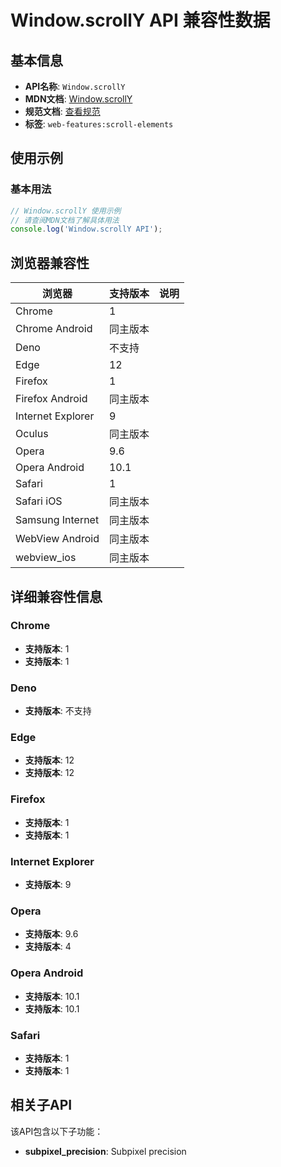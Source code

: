 # Window.scrollY API 兼容性数据

## 基本信息

- **API名称**: `Window.scrollY`
- **MDN文档**: [Window.scrollY](https://developer.mozilla.org/docs/Web/API/Window/scrollY)
- **规范文档**: [查看规范](https://drafts.csswg.org/cssom-view/#dom-window-scrolly)
- **标签**: `web-features:scroll-elements`

## 使用示例

### 基本用法

```javascript
// Window.scrollY 使用示例
// 请查阅MDN文档了解具体用法
console.log('Window.scrollY API');
```

## 浏览器兼容性

| 浏览器 | 支持版本 | 说明 |
|--------|----------|------|
| Chrome | 1 |  |
| Chrome Android | 同主版本 |  |
| Deno | 不支持 |  |
| Edge | 12 |  |
| Firefox | 1 |  |
| Firefox Android | 同主版本 |  |
| Internet Explorer | 9 |  |
| Oculus | 同主版本 |  |
| Opera | 9.6 |  |
| Opera Android | 10.1 |  |
| Safari | 1 |  |
| Safari iOS | 同主版本 |  |
| Samsung Internet | 同主版本 |  |
| WebView Android | 同主版本 |  |
| webview_ios | 同主版本 |  |

## 详细兼容性信息

### Chrome

- **支持版本**: 1
- **支持版本**: 1

### Deno

- **支持版本**: 不支持

### Edge

- **支持版本**: 12
- **支持版本**: 12

### Firefox

- **支持版本**: 1
- **支持版本**: 1

### Internet Explorer

- **支持版本**: 9

### Opera

- **支持版本**: 9.6
- **支持版本**: 4

### Opera Android

- **支持版本**: 10.1
- **支持版本**: 10.1

### Safari

- **支持版本**: 1
- **支持版本**: 1

## 相关子API

该API包含以下子功能：

- **subpixel_precision**: Subpixel precision

